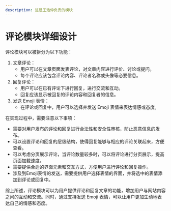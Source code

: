 ```yaml
---
description: 这是王浩仲负责的模块
---
```


# 评论模块详细设计

评论模块可以被拆分为以下功能：

1. 文章评论：
   * 用户可以在文章页面发表评论，对文章内容进行评价、讨论或提问。
   * 每个评论应该包含评论内容、评论者名称或头像等必要信息。
2. 回复评论：
   * 用户可以在已有评论下进行回复，进行交流和互动。
   * 回复应该显示被回复的评论内容和回复者的信息。
3. 发送 Emoji 表情：
   * 在评论或回复中，用户可以选择并发送 Emoji 表情来表达情感或态度。

在实现过程中，需要注意以下事项：

* 需要对用户发布的评论和回复进行合法性和安全性审核，防止恶意信息的发布。
* 可以设置评论和回复的层级结构，使得回复能够与相应的评论关联起来，方便查看。
* 可以考虑分页展示评论，当评论数量较多时，可以将评论进行分页展示，提高页面加载速度。
* 需要提供合适的界面元素和交互方式，方便用户进行评论和回复操作。
* 涉及到Emoji表情的发送，需要提供用户选择表情的界面，并将选中的表情添加到评论或回复中。

综上所述，评论模块可以为用户提供评论和回复文章的功能，增加用户与网站内容之间的互动和交流。同时，通过支持发送 Emoji 表情，可以让用户更加生动地表达自己的情感和态度。
